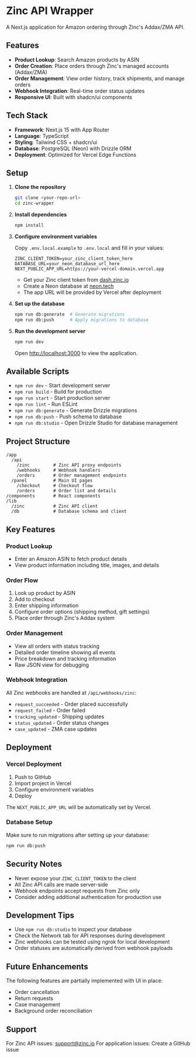 # Zinc API Wrapper

A Next.js application for Amazon ordering through Zinc's Addax/ZMA API.

## Features

- **Product Lookup**: Search Amazon products by ASIN
- **Order Creation**: Place orders through Zinc's managed accounts (Addax/ZMA)
- **Order Management**: View order history, track shipments, and manage orders
- **Webhook Integration**: Real-time order status updates
- **Responsive UI**: Built with shadcn/ui components

## Tech Stack

- **Framework**: Next.js 15 with App Router
- **Language**: TypeScript
- **Styling**: Tailwind CSS + shadcn/ui
- **Database**: PostgreSQL (Neon) with Drizzle ORM
- **Deployment**: Optimized for Vercel Edge Functions

## Setup

1. **Clone the repository**
   ```bash
   git clone <your-repo-url>
   cd zinc-wrapper
   ```

2. **Install dependencies**
   ```bash
   npm install
   ```

3. **Configure environment variables**
   
   Copy `.env.local.example` to `.env.local` and fill in your values:
   ```env
   ZINC_CLIENT_TOKEN=your_zinc_client_token_here
   DATABASE_URL=your_neon_database_url_here
   NEXT_PUBLIC_APP_URL=https://your-vercel-domain.vercel.app
   ```

   - Get your Zinc client token from [dash.zinc.io](https://dash.zinc.io)
   - Create a Neon database at [neon.tech](https://neon.tech)
   - The app URL will be provided by Vercel after deployment

4. **Set up the database**
   ```bash
   npm run db:generate  # Generate migrations
   npm run db:push      # Apply migrations to database
   ```

5. **Run the development server**
   ```bash
   npm run dev
   ```

   Open [http://localhost:3000](http://localhost:3000) to view the application.

## Available Scripts

- `npm run dev` - Start development server
- `npm run build` - Build for production
- `npm run start` - Start production server
- `npm run lint` - Run ESLint
- `npm run db:generate` - Generate Drizzle migrations
- `npm run db:push` - Push schema to database
- `npm run db:studio` - Open Drizzle Studio for database management

## Project Structure

```
/app
  /api
    /zinc         # Zinc API proxy endpoints
    /webhooks     # Webhook handlers
    /orders       # Order management endpoints
  /panel          # Main UI pages
    /checkout     # Checkout flow
    /orders       # Order list and details
/components       # React components
/lib
  /zinc           # Zinc API client
  /db             # Database schema and client
```

## Key Features

### Product Lookup
- Enter an Amazon ASIN to fetch product details
- View product information including title, images, and details

### Order Flow
1. Look up product by ASIN
2. Add to checkout
3. Enter shipping information
4. Configure order options (shipping method, gift settings)
5. Place order through Zinc's Addax system

### Order Management
- View all orders with status tracking
- Detailed order timeline showing all events
- Price breakdown and tracking information
- Raw JSON view for debugging

### Webhook Integration
All Zinc webhooks are handled at `/api/webhooks/zinc`:
- `request_succeeded` - Order placed successfully
- `request_failed` - Order failed
- `tracking_updated` - Shipping updates
- `status_updated` - Order status changes
- `case_updated` - ZMA case updates

## Deployment

### Vercel Deployment

1. Push to GitHub
2. Import project in Vercel
3. Configure environment variables
4. Deploy

The `NEXT_PUBLIC_APP_URL` will be automatically set by Vercel.

### Database Setup

Make sure to run migrations after setting up your database:
```bash
npm run db:push
```

## Security Notes

- Never expose your `ZINC_CLIENT_TOKEN` to the client
- All Zinc API calls are made server-side
- Webhook endpoints accept requests from Zinc only
- Consider adding additional authentication for production use

## Development Tips

- Use `npm run db:studio` to inspect your database
- Check the Network tab for API responses during development
- Zinc webhooks can be tested using ngrok for local development
- Order statuses are automatically derived from webhook payloads

## Future Enhancements

The following features are partially implemented with UI in place:
- Order cancellation
- Return requests
- Case management
- Background order reconciliation

## Support

For Zinc API issues: support@zinc.io
For application issues: Create a GitHub issue
